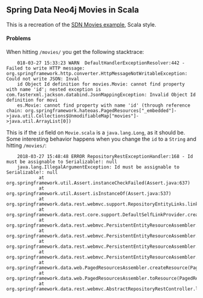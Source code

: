 ## Spring Data Neo4j Movies in Scala
This is a recreation of the [SDN Movies example](https://github.com/neo4j-examples/movies-java-spring-data-neo4j), Scala style.


#### Problems
When hitting `/movies/` you get the following stacktrace:
```
    018-03-27 15:33:23 WARN  DefaultHandlerExceptionResolver:442 - Failed to write HTTP message: org.springframework.http.converter.HttpMessageNotWritableException: Could not write JSON: Inval
    id Object Id definition for movies.Movie: cannot find property with name 'id'; nested exception is com.fasterxml.jackson.databind.JsonMappingException: Invalid Object Id definition for movi
    es.Movie: cannot find property with name 'id' (through reference chain: org.springframework.hateoas.PagedResources["_embedded"]->java.util.Collections$UnmodifiableMap["movies"]->java.util.ArrayList[0])
```

This is if the `id` field on `Movie.scala` is a `java.lang.Long`, as it should be. Some
interesting behavior happens when you change the `id` to a `String` and hitting `/movies/`:
```
    2018-03-27 15:48:48 ERROR RepositoryRestExceptionHandler:168 - Id must be assignable to Serializable!: null
    java.lang.IllegalArgumentException: Id must be assignable to Serializable!: null
            at org.springframework.util.Assert.instanceCheckFailed(Assert.java:637)
            at org.springframework.util.Assert.isInstanceOf(Assert.java:537)
            at org.springframework.data.rest.webmvc.support.RepositoryEntityLinks.linkToSingleResource(RepositoryEntityLinks.java:135)
            at org.springframework.data.rest.core.support.DefaultSelfLinkProvider.createSelfLinkFor(DefaultSelfLinkProvider.java:68)
            at org.springframework.data.rest.webmvc.PersistentEntityResourceAssembler.getSelfLinkFor(PersistentEntityResourceAssembler.java:99)
            at org.springframework.data.rest.webmvc.PersistentEntityResourceAssembler.wrap(PersistentEntityResourceAssembler.java:76)
            at org.springframework.data.rest.webmvc.PersistentEntityResourceAssembler.toResource(PersistentEntityResourceAssembler.java:55)
            at org.springframework.data.rest.webmvc.PersistentEntityResourceAssembler.toResource(PersistentEntityResourceAssembler.java:38)
            at org.springframework.data.web.PagedResourcesAssembler.createResource(PagedResourcesAssembler.java:208)
            at org.springframework.data.web.PagedResourcesAssembler.toResource(PagedResourcesAssembler.java:138)
            at org.springframework.data.rest.webmvc.AbstractRepositoryRestController.lambda$entitiesToResources$2(AbstractRepositoryRestController.java:94)
```